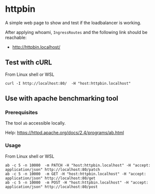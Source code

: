 # httpbin

A simple web page to show and test if the loadbalancer is working.

After applying whoami, ``IngressRoutes`` and the following link should be reachable:

- http://httpbin.localhost/

## Test with cURL

From Linux shell or WSL

````
curl -I http://localhost:80/  -H "host:httpbin.localhost"
````

## Use with apache benchmarking tool

### Prerequisites

The tool ``ab`` accessible locally.

Help: https://httpd.apache.org/docs/2.4/programs/ab.html

### Usage

From Linux shell or WSL

````
ab -c 5 -n 10000  -m PATCH -H "host:httpbin.localhost" -H "accept: application/json" http://localhost:80/patch
ab -c 5 -n 10000  -m GET -H "host:httpbin.localhost" -H "accept: application/json" http://localhost:80/get
ab -c 5 -n 10000  -m POST -H "host:httpbin.localhost" -H "accept: application/json" http://localhost:80/post
````


